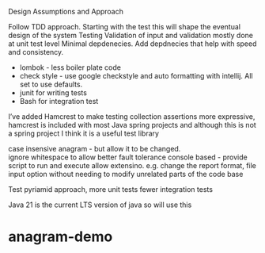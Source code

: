 

Design Assumptions and Approach


Follow TDD approach. Starting with the test this will shape the eventual design of the system
Testing Validation of input and validation mostly done at unit test level 
Minimal depdenecies.  Add depdnecies that help with speed and consistency.
 - lombok - less boiler plate code
 - check style - use google checkstyle and auto formatting with intellij.  All set to use defaults.
 - junit for writing tests
 - Bash for integration test

 I’ve added Hamcrest to make testing collection assertions more expressive, hamcrest is included with most 
 Java spring projects and although this is not a spring project I think it is a useful test library

case insensive anagram - but allow it to be changed.  
ignore whitespace to allow better fault tolerance 
console based - provide script to run and execute
allow extensino. e.g. change the report format, file input option without needing to modify unrelated parts of the code base

Test pyriamid approach, more unit tests fewer integration tests

Java 21 is the current LTS version of java so will use this
# anagram-demo
